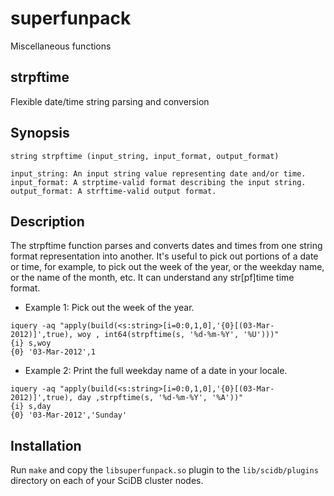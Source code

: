 superfunpack
============

Miscellaneous functions


strpftime
---

Flexible date/time string parsing and conversion

Synopsis
--

```
string strpftime (input_string, input_format, output_format)

input_string: An input string value representing date and/or time.
input_format: A strptime-valid format describing the input string.
output_format: A strftime-valid output format.
```

Description
--
The strpftime function parses and converts dates and times from one string format representation into another. It's useful to pick out portions of a date or time, for example, to pick out the week of the year, or the weekday name, or the name of the month, etc. It can understand any str[pf]time time format.


* Example 1: Pick out the week of the year.

```
iquery -aq "apply(build(<s:string>[i=0:0,1,0],'{0}[(03-Mar-2012)]',true), woy , int64(strpftime(s, '%d-%m-%Y', '%U')))"
{i} s,woy
{0} '03-Mar-2012',1
```

* Example 2: Print the full weekday name of a date in your locale.

```
iquery -aq "apply(build(<s:string>[i=0:0,1,0],'{0}[(03-Mar-2012)]',true), day ,strpftime(s, '%d-%m-%Y', '%A'))"
{i} s,day
{0} '03-Mar-2012','Sunday'
```

Installation
--
Run `make` and copy  the `libsuperfunpack.so` plugin to the `lib/scidb/plugins` directory on each of your SciDB cluster nodes.

